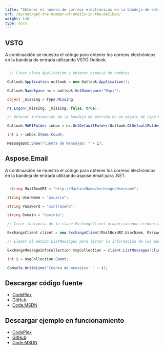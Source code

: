 ```yaml
---
title: "Obtener el número de correos electrónicos en la bandeja de entrada"
url: /es/net/get-the-number-of-emails-in-the-mailbox/
weight: 140
type: docs
---
```



## **VSTO**
A continuación se muestra el código para obtener los correos electrónicos en la bandeja de entrada utilizando VSTO Outlook.

``` cs

  // Crear clase Application y obtener espacio de nombres

 Outlook.Application outlook = new Outlook.Application();

 Outlook.NameSpace ns = outlook.GetNamespace("Mapi");

 object _missing = Type.Missing;

 ns.Logon(_missing, _missing, false, true);

 // Obtener información de la bandeja de entrada en un objeto de tipo MAPIFolder

 Outlook.MAPIFolder inbox = ns.GetDefaultFolder(Outlook.OlDefaultFolders.olFolderInbox);

 int i = inbox.Items.Count;

 MessageBox.Show("Cuenta de mensajes: " + i);

```
## **Aspose.Email**
A continuación se muestra el código para obtener los correos electrónicos en la bandeja de entrada utilizando aspose.email para .NET.

``` cs

  string MailBoxURI = "http://MachineName/exchange/Username";

 string UserName = "usuario";

 string Password = "contraseña";

 string Domain = "dominio";

 // Crear instancia de la clase ExchangeClient proporcionando credenciales

 ExchangeClient client = new ExchangeClient(MailBoxURI,UserName, Password, Domain);

 // Llamar al método ListMessages para listar la información de los mensajes de la bandeja de entrada

 ExchangeMessageInfoCollection msgCollection = client.ListMessages(client.MailboxInfo.InboxUri);

 int i = msgCollection.Count;

 Console.WriteLine("Cuenta de mensajes: " + i);

```
## **Descargar código fuente**
- [CodePlex](https://asposeemailvsto.codeplex.com/SourceControl/latest#Code)
- [GitHub](https://github.com/aspose-email/Aspose.Email-for-.NET/tree/master/Plugins/Aspose.Email%20Vs%20VSTO%20Outlook/Code%20Comparison%20of%20Common%20Features/Get%20the%20number%20of%20emails%20in%20the%20mailbox)
- [Code.MSDN](https://code.msdn.microsoft.com/Code-Comparison-of-common-4e0f39b8/view/SourceCode#content)
## **Descargar ejemplo en funcionamiento**
- [CodePlex](https://asposeemailvsto.codeplex.com/releases/view/620910)
- [GitHub](https://github.com/aspose-email/Aspose.Email-for-.NET/releases/tag/AsposeEmailVsVSTOv1.2)
- [Code.MSDN](https://code.msdn.microsoft.com/Code-Comparison-of-common-4e0f39b8)